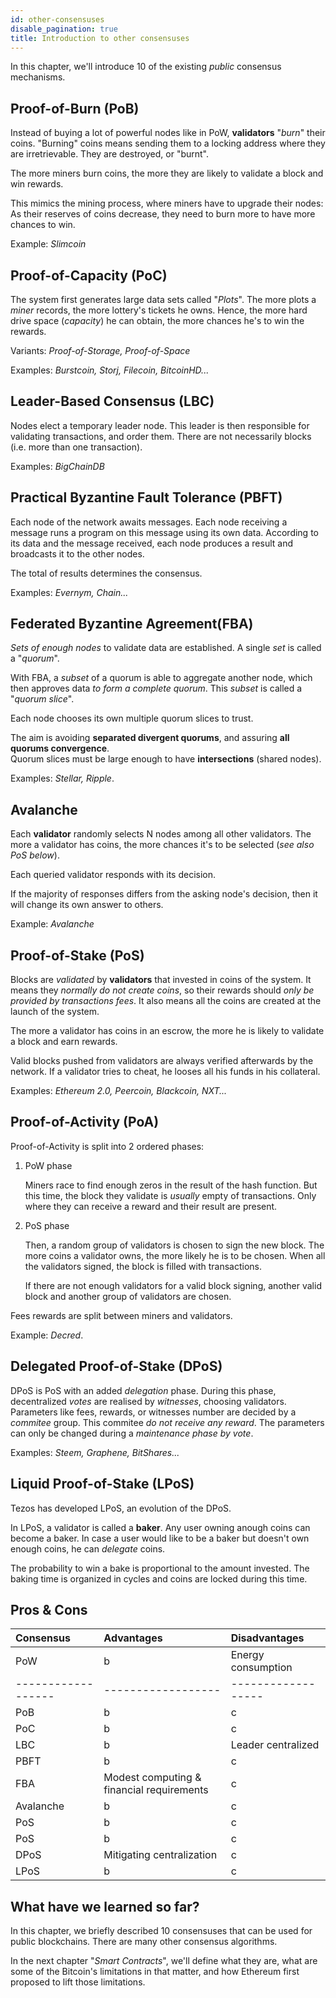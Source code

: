 ```yaml
---
id: other-consensuses
disable_pagination: true
title: Introduction to other consensuses
---
```


In this chapter, we'll introduce 10 of the existing *public* consensus mechanisms.

## Proof-of-Burn (PoB)
Instead of buying a lot of powerful nodes like in PoW, **validators** "*burn*" their coins. "Burning" coins means sending them to a locking address where they are irretrievable. They are destroyed, or "burnt".

The more miners burn coins, the more they are likely to validate a block and win rewards.

This mimics the mining process, where miners have to upgrade their nodes: As their reserves of coins decrease, they need to burn more to have more chances to win.

Example: *Slimcoin*

## Proof-of-Capacity (PoC)
The system first generates large data sets called "*Plots*". The more plots a *miner* records, the more lottery's tickets he owns. Hence, the more hard drive space (*capacity*) he can obtain, the more chances he's to win the rewards.

Variants: *Proof-of-Storage, Proof-of-Space*

Examples: *Burstcoin, Storj, Filecoin, BitcoinHD...*

## Leader-Based Consensus (LBC)
Nodes elect a temporary leader node. This leader is then responsible for validating transactions, and order them. There are not necessarily blocks (i.e. more than one transaction).

Examples: *BigChainDB*

## Practical Byzantine Fault Tolerance (PBFT)
Each node of the network awaits messages. Each node receiving a message runs a program on this message using its own data. According to its data and the message received, each node produces a result and broadcasts it to the other nodes.

The total of results determines the consensus.

Examples: *Evernym, Chain...*

## Federated​ ​Byzantine​ ​Agreement​ ​(FBA)
*Sets of enough nodes* to validate data are established. A single *set* is called a "*quorum*".

With FBA, a *subset* of a quorum is able to aggregate another node, which then approves data *to form a complete quorum*. This *subset* is called a "*quorum slice*".

Each node chooses its own multiple quorum slices to trust.

The aim is avoiding **separated divergent quorums**, and assuring **all quorums convergence**.  
Quorum slices must be large enough to have **intersections** (shared nodes).

Examples: *Stellar, Ripple*.

## Avalanche
Each **validator** randomly selects N nodes among all other validators. The more a validator has coins, the more chances it's to be selected (*see also PoS below*).

Each queried validator responds with its decision.

If the majority of responses differs from the asking node's decision, then it will change its own answer to others.

Example: *Avalanche*

## Proof-of-Stake (PoS)
Blocks are *validated* by **validators** that invested in coins of the system. It means they *normally do not create coins*, so their rewards should *only be provided by transactions fees*. It also means all the coins are created at the launch of the system.

The more a validator has coins in an escrow, the more he is likely to validate a block and earn rewards.

Valid blocks pushed from validators are always verified afterwards by the network. If a validator tries to cheat, he looses all his funds in his collateral.

Examples: *Ethereum 2.0, Peercoin, Blackcoin, NXT...*

## Proof-of-Activity (PoA)
Proof-of-Activity is split into 2 ordered phases:
1. PoW phase

    Miners race to find enough zeros in the result of the hash function. But this time, the block they validate is _usually_ empty of transactions. Only where they can receive a reward and their result are present.

2. PoS phase

    Then, a random group of validators is chosen to sign the new block. The more coins a validator owns, the more likely he is to be chosen. When all the validators signed, the block is filled with transactions.

    If there are not enough validators for a valid block signing, another valid block and another group of validators are chosen.

Fees rewards are split between miners and validators.

Example: *Decred*.

## Delegated Proof-of-Stake (DPoS)
DPoS is PoS with an added *delegation* phase. During this phase, decentralized *votes* are realised by *witnesses*, choosing validators. Parameters like fees, rewards, or witnesses number are decided by a *commitee* group. This commitee *do not receive any reward*. The parameters can only be changed during a *maintenance phase by vote*.

Examples: *Steem, Graphene, BitShares...*

## Liquid Proof-of-Stake (LPoS)
Tezos has developed LPoS, an evolution of the DPoS.

In LPoS, a validator is called a **baker**. Any user owning anough coins can become a baker. In case a user would like to be a baker but doesn't own enough coins, he can _delegate_ coins.

The probability to win a bake is proportional to the amount invested. The baking time is organized in cycles and coins are locked during this time.

## Pros & Cons

| Consensus          | Advantages                                | Disadvantages      |
| :----------------- | :---------------------------------------- | :----------------- |
| PoW                | b                                         | Energy consumption |
| ------------------ | ------------------                        | ------------------ |
| PoB                | b                                         | c                  |
| PoC                | b                                         | c                  |
| LBC                | b                                         | Leader centralized |
| PBFT               | b                                         | c                  |
| FBA                | Modest computing & financial requirements | c                  |
| Avalanche          | b                                         | c                  |
| PoS                | b                                         | c                  |
| PoS                | b                                         | c                  |
| DPoS               | Mitigating centralization                 | c                  |
| LPoS               | b                                         | c                  |

## What have we learned so far?
In this chapter, we briefly described 10 consensuses that can be used for public blockchains. There are many other consensus algorithms.

In the next chapter "_Smart Contracts_", we'll define what they are, what are some of the Bitcoin's limitations in that matter, and how Ethereum first proposed to lift those limitations.